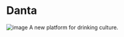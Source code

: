 # Danta
![image](https://user-images.githubusercontent.com/84507123/139094725-1d0d6cee-ebf0-474d-b0ca-e6a4e92650cd.png)
A new platform for drinking culture.
